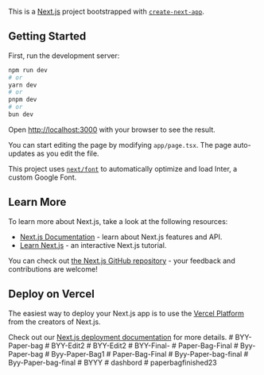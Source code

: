 This is a [Next.js](https://nextjs.org/) project bootstrapped with [`create-next-app`](https://github.com/vercel/next.js/tree/canary/packages/create-next-app).

## Getting Started

First, run the development server:

```bash
npm run dev
# or
yarn dev
# or
pnpm dev
# or
bun dev
```

Open [http://localhost:3000](http://localhost:3000) with your browser to see the result.

You can start editing the page by modifying `app/page.tsx`. The page auto-updates as you edit the file.

This project uses [`next/font`](https://nextjs.org/docs/basic-features/font-optimization) to automatically optimize and load Inter, a custom Google Font.

## Learn More

To learn more about Next.js, take a look at the following resources:

- [Next.js Documentation](https://nextjs.org/docs) - learn about Next.js features and API.
- [Learn Next.js](https://nextjs.org/learn) - an interactive Next.js tutorial.

You can check out [the Next.js GitHub repository](https://github.com/vercel/next.js/) - your feedback and contributions are welcome!

## Deploy on Vercel

The easiest way to deploy your Next.js app is to use the [Vercel Platform](https://vercel.com/new?utm_medium=default-template&filter=next.js&utm_source=create-next-app&utm_campaign=create-next-app-readme) from the creators of Next.js.

Check out our [Next.js deployment documentation](https://nextjs.org/docs/deployment) for more details.
#   B Y Y - P a p e r - b a g  
 #   B Y Y - E d i t 2  
 #   B Y Y - E d i t 2  
 #   B Y Y - F i n a l -  
 #   P a p e r - B a g - F i n a l  
 #   B y y - P a p e r - b a g  
 #   B y y - P a p e r - B a g 1  
 #   P a p e r - B a g - F i n a l  
 #   B y y - P a p e r - b a g - f i n a l  
 #   B y y - P a p e r - b a g - f i n a l  
 #   B Y Y Y  
 #   d a s h b o r d  
 #   p a p e r b a g f i n i s h e d 2 3  
 